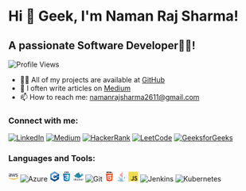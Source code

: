 # Hi 👋 Geek, I'm Naman Raj Sharma!
## A passionate Software Developer👨‍💻!

![Profile Views](https://komarev.com/ghpvc/?username=namanraj2611&label=Profile%20views&color=ff3d3d&style=plastic)

- 👨‍💻 All of my projects are available at [GitHub](https://github.com/namanraj2611/)
- 📝 I often write articles on [Medium](https://medium.com/@namanrajsharma2611)
- 📫 How to reach me: [namanrajsharma2611@gmail.com](mailto:namanrajsharma2611@gmail.com)

### Connect with me:
<a href="https://linkedin.com/in/naman-raj-sharma-a8800517b/" target="_blank"><img src="https://raw.githubusercontent.com/rahuldkjain/github-profile-readme-generator/master/src/images/icons/Social/linked-in-alt.svg" alt="LinkedIn" height="20" width="20" /></a>
<a href="https://medium.com/@namanrajsharma2611" target="_blank"><img src="https://raw.githubusercontent.com/rahuldkjain/github-profile-readme-generator/master/src/images/icons/Social/medium.svg" alt="Medium" height="20" width="20" /></a>
<a href="https://www.hackerrank.com/namanrajsharma21" target="_blank"><img src="https://raw.githubusercontent.com/rahuldkjain/github-profile-readme-generator/master/src/images/icons/Social/hackerrank.svg" alt="HackerRank" height="20" width="20" /></a>
<a href="https://www.leetcode.com/namanrajsharma2611" target="_blank"><img src="https://raw.githubusercontent.com/rahuldkjain/github-profile-readme-generator/master/src/images/icons/Social/leet-code.svg" alt="LeetCode" height="20" width="20" /></a>
<a href="https://auth.geeksforgeeks.org/user/namanrajsharma/profile" target="_blank"><img src="https://raw.githubusercontent.com/rahuldkjain/github-profile-readme-generator/master/src/images/icons/Social/geeks-for-geeks.svg" alt="GeeksforGeeks" height="20" width="20" /></a>

### Languages and Tools:
<img src="https://raw.githubusercontent.com/devicons/devicon/master/icons/amazonwebservices/amazonwebservices-original-wordmark.svg" alt="AWS" height="20" width="20"/>
<img src="https://www.vectorlogo.zone/logos/microsoft_azure/microsoft_azure-icon.svg" alt="Azure" height="20" width="20"/>
<img src="https://raw.githubusercontent.com/devicons/devicon/master/icons/cplusplus/cplusplus-original.svg" alt="C++" height="20" width="20"/>
<img src="https://raw.githubusercontent.com/devicons/devicon/master/icons/css3/css3-original-wordmark.svg" alt="CSS3" height="20" width="20"/>
<img src="https://raw.githubusercontent.com/devicons/devicon/master/icons/docker/docker-original-wordmark.svg" alt="Docker" height="20" width="20"/>
<img src="https://www.vectorlogo.zone/logos/git-scm/git-scm-icon.svg" alt="Git" height="20" width="20"/>
<img src="https://raw.githubusercontent.com/devicons/devicon/master/icons/html5/html5-original-wordmark.svg" alt="HTML5" height="20" width="20"/>
<img src="https://raw.githubusercontent.com/devicons/devicon/master/icons/java/java-original.svg" alt="Java" height="20" width="20"/>
<img src="https://raw.githubusercontent.com/devicons/devicon/master/icons/javascript/javascript-original.svg" alt="JavaScript" height="20" width="20"/>
<img src="https://www.vectorlogo.zone/logos/jenkins/jenkins-icon.svg" alt="Jenkins" height="20" width="20"/>
<img src="https://www.vectorlogo.zone/logos/kubernetes/kubernetes-icon.svg" alt="Kubernetes" height="20" width="20"/>
<img src="https://raw.githubusercontent.com/devicons
